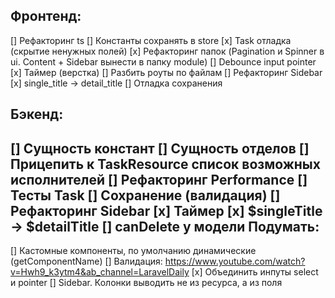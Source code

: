 Фронтенд:
---------
[] Рефакторинг ts
[] Константы сохранять в store
[x] Task отладка (скрытие ненужных полей)
[x] Рефакторинг папок (Pagination и Spinner в ui. Content + Sidebar вынести в папку module)
[] Debounce input pointer
[x] Таймер (верстка)
[] Разбить роуты по файлам
[] Рефакторинг Sidebar
[x] single_title -> detail_title
[] Отладка сохранения

Бэкенд:
---------
[] Сущность констант
[] Сущность отделов
[] Прицепить к TaskResource список возможных исполнителей
[] Рефакторинг Performance
[] Тесты Task
[] Сохранение (валидация)
[] Рефакторинг Sidebar
[x] Таймер
[x] $singleTitle -> $detailTitle
[] canDelete у модели
Подумать:
---------
[] Кастомные компоненты, по умолчанию динамические (getComponentName)
[] Валидация: https://www.youtube.com/watch?v=Hwh9_k3ytm4&ab_channel=LaravelDaily
[x] Объединить инпуты select и pointer
[] Sidebar. Колонки выводить не из ресурса, а из поля